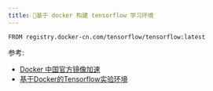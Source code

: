 ```yaml
--- 
title: 基于 docker 构建 tensorflow 学习环境
---
```


``` Dockfile
FROM registry.docker-cn.com/tensorflow/tensorflow:latest
```



参考:
* [Docker 中国官方镜像加速](https://www.docker-cn.com/registry-mirror)
* [基于Docker的Tensorflow实验环境](https://yq.aliyun.com/articles/60601)
